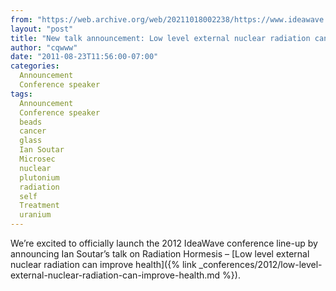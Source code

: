 ```yaml
---
from: "https://web.archive.org/web/20211018002238/https://www.ideawave.ca/new-talk-announcement-low-level-external-nuclear-radiation-can-improve-health/"
layout: "post"
title: "New talk announcement: Low level external nuclear radiation can improve health"
author: "cqwww"
date: "2011-08-23T11:56:00-07:00"
categories:
  Announcement
  Conference speaker
tags: 
  Announcement
  Conference speaker
  beads
  cancer
  glass
  Ian Soutar
  Microsec
  nuclear
  plutonium
  radiation
  self
  Treatment
  uranium
---
```


We’re excited to officially launch the 2012 IdeaWave conference line-up by announcing Ian Soutar’s talk on Radiation Hormesis – [Low level external nuclear radiation can improve health]({% link _conferences/2012/low-level-external-nuclear-radiation-can-improve-health.md %}).
